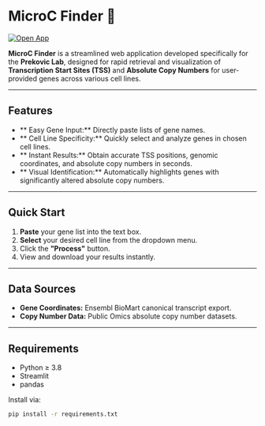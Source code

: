 # MicroC Finder 🔬

[![Open App](https://static.streamlit.io/badges/streamlit_badge_black_white.svg)](https://microcfinder.streamlit.app/)

**MicroC Finder** is a streamlined web application developed specifically for the **Prekovic Lab**, designed for rapid retrieval and visualization of **Transcription Start Sites (TSS)** and **Absolute Copy Numbers** for user-provided genes across various cell lines.

---

## Features

- ** Easy Gene Input:** Directly paste lists of gene names.
- ** Cell Line Specificity:** Quickly select and analyze genes in chosen cell lines.
- ** Instant Results:** Obtain accurate TSS positions, genomic coordinates, and absolute copy numbers in seconds.
- ** Visual Identification:** Automatically highlights genes with significantly altered absolute copy numbers.

---

## Quick Start

1. **Paste** your gene list into the text box.
2. **Select** your desired cell line from the dropdown menu.
3. Click the **"Process"** button.
4. View and download your results instantly.

---

## Data Sources

- **Gene Coordinates:** Ensembl BioMart canonical transcript export.
- **Copy Number Data:** Public Omics absolute copy number datasets.

---

## Requirements

- Python ≥ 3.8
- Streamlit
- pandas

Install via:

```bash
pip install -r requirements.txt
